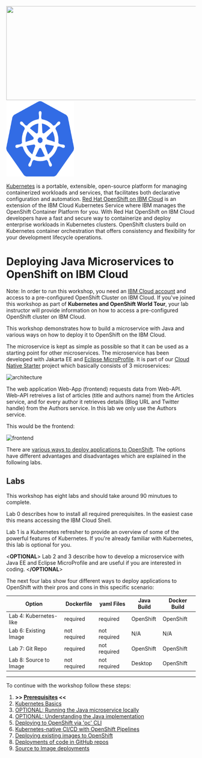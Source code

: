 <img src="images/os_logo.png" width="680" height="250" /> <img src="https://github.com/kubernetes/kubernetes/blob/master/logo/logo.png" width="180" height="200" />

[Kubernetes](https://kubernetes.io/) is a portable, extensible, open-source platform for managing containerized workloads and services, that facilitates both declarative configuration and automation. [Red Hat OpenShift on IBM Cloud](https://cloud.ibm.com/docs/openshift?topic=openshift-why_openshift) is an extension of the IBM Cloud Kubernetes Service where IBM manages the OpenShift Container Platform for you. With Red Hat OpenShift on IBM Cloud developers have a fast and secure way to containerize and deploy enterprise workloads in Kubernetes clusters. OpenShift clusters build on Kubernetes container orchestration that offers consistency and flexibility for your development lifecycle operations.


# Deploying Java Microservices to OpenShift on IBM Cloud

Note: In order to run this workshop, you need an [IBM Cloud account](https://cloud.ibm.com/registration) and access to a pre-configured OpenShift Cluster on IBM Cloud. If you've joined this workshop as part of **Kubernetes and OpenShift World Tour**, your lab instructor will provide information on how to access a pre-configured OpenShift cluster on IBM Cloud.

This workshop demonstrates how to build a microservice with Java and various ways on how to deploy it to OpenShift on the IBM Cloud. 

The microservice is kept as simple as possible so that it can be used as a starting point for other microservices. The microservice has been developed with Jakarta EE and [Eclipse MicroProfile](https://microprofile.io/). It is part of our [Cloud Native Starter](https://github.com/IBM/cloud-native-starter) project which basically consists of 3 microservices:

![architecture](images/cns-architecture.png)

The web application Web-App (frontend) requests data from Web-API. Web-API retreives a list of articles (title and authors name) from the Articles service, and for every author it retrieves details (Blog URL and Twitter handle) from the Authors service. In this lab we only use the Authors service.

This would be the frontend:

![frontend](images/frontend.png)

There are [various ways to deploy applications to OpenShift](http://heidloff.net/article/deploying-open-liberty-microservices-openshift/). The options have different advantages and disadvantages which are explained in the following labs.

## Labs

This workshop has eight labs and should take around 90 minutues to complete. 

Lab 0 describes how to install all required prerequisites. In the easiest case this means accessing the IBM Cloud Shell.

Lab 1 is a Kubernetes refresher to provide an overview of some of the powerful features of Kubernetes. If you're already familiar with Kubernetes, this lab is optional for you.

<**OPTIONAL**>
Lab 2 and 3 describe how to develop a microservice with Java EE and Eclipse MicroProfile and are useful if you are interested in coding.
<**/OPTIONAL**>

The next four labs show four different ways to deploy applications to OpenShift with their pros and cons in this specific scenario:

| Option | Dockerfile | yaml Files | Java Build | Docker Build |
| - | - | - | - | - |
| Lab 4: Kubernetes-like | required | required | OpenShift | OpenShift |
| Lab 6: Existing Image  | not required  | not required | N/A | N/A |
| Lab 7: Git Repo | required  | not required | OpenShift | OpenShift |
| Lab 8: Source to Image | not required | not required | Desktop | OpenShift |

---

To continue with the workshop follow these steps:

1. **>> [Prerequisites](0-prereqs.md) <<**
1. [Kubernetes Basics](1-k8s.md)
1. [OPTIONAL: Running the Java microservice locally](2-docker.md)
1. [OPTIONAL: Understanding the Java implementation](3-java.md)
1. [Deploying to OpenShift via 'oc' CLI](4-openshift.md)
1. [Kubernetes-native CI/CD with OpenShift Pipelines](5-openshift-pipelines.md)
1. [Deploying existing images to OpenShift](6-existing-image.md)
1. [Deployments of code in GitHub repos](7-github.md)
1. [Source to Image deployments](8-source-to-image.md)

